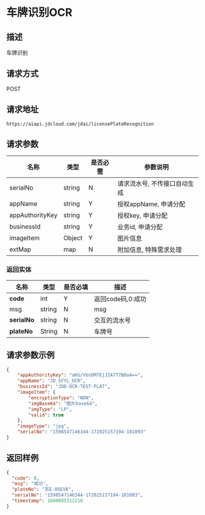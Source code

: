 # 车牌识别OCR


## 描述
车牌识别

## 请求方式

POST

## 请求地址

```apl
https://aiapi.jdcloud.com/jdai/licensePlateRecognition
```



## 请求参数

|名称|类型|是否必需|参数说明|
|---|---|---|---|
| serialNo | string | N      | 请求流水号, 不传接口自动生成                                 |
| appName | string | Y | 授权appName, 申请分配 |
| appAuthorityKey | string | Y | 授权key, 申请分配 |
| businessId | string | Y | 业务id, 申请分配 |
| imageItem | Object | Y | 图片信息 |
| extMap | map | N | 附加信息, 特殊需求处理 |



### 返回实体

|名称|类型| 是否必填 |描述|
|---|---|---|---|
|**code**|int|Y| 返回code码,0:成功  |
|msg|string| N | msg                |
|**serialNo**|string|N| 交互的流水号 |
|**plateNo**|String|N|车牌号|



## 请求参数示例

```json
{
    "appAuthorityKey": "aKG/VUsDM7EjJIA7T7B8oA==",
    "appName": "JD_SFYL_OCR",
    "businessId": "JDD-OCR-TEST-PLAT",
    "imageItem": {
        "encryptionType": "NON",
        "imgBase64": "图片base64",
        "imgType": "LP",
        "valid": true
    },
    "imageType": "jpg",
    "serialNo": "1598547146344-172025157194-181093"
}
```

## 返回样例

```json
{
  "code": 0, 
  "msg": "成功", 
  "plateNo": "苏E·05EV8", 
  "serialNo": "1598547146344-172025157194-181093", 
  "timestamp": 1600085312210
}
```

